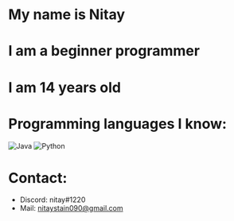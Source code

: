 # My name is Nitay 

# I am a beginner programmer

# I am 14 years old

# Programming languages I know: 
![Java](https://github.com/virtuallllll/text/java.png)
![Python](https://github.com/virtuallllll/text/python.png)

# Contact: 

- Discord: nitay#1220
- Mail: nitaystain090@gmail.com
